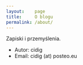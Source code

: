 ```yaml
---
layout:    page
title:     O blogu
permalink: /about/
---
```


Zapiski i przemyślenia.

- Autor: cidig
- Email:  cidig (at) posteo.eu
